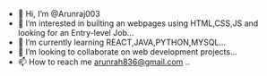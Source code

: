 - 👋 Hi, I’m @Arunraj003
- 👀 I’m interested in builting an webpages using HTML,CSS,JS and looking for an Entry-level Job...
- 🌱 I’m currently learning  REACT,JAVA,PYTHON,MYSQL...
- 💞️ I’m looking to collaborate on web development projects...
- 📫 How to reach me arunrah836@gmail.com ..

<!---
Arunraj003/Arunraj003 is a ✨ special ✨ repository because its `README.md` (this file) appears on your GitHub profile.
You can click the Preview link to take a look at your changes.
--->
